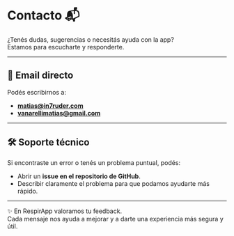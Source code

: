 # Contacto 📬

¿Tenés dudas, sugerencias o necesitás ayuda con la app?  
Estamos para escucharte y responderte.

---

## 📧 Email directo
Podés escribirnos a:  
- **matias@in7ruder.com**  
- **vanarellimatias@gmail.com**

---

## 🛠️ Soporte técnico
Si encontraste un error o tenés un problema puntual, podés:  
- Abrir un **issue en el repositorio de GitHub**.  
- Describir claramente el problema para que podamos ayudarte más rápido.

---

✨ En RespirApp valoramos tu feedback.  
Cada mensaje nos ayuda a mejorar y a darte una experiencia más segura y útil.
